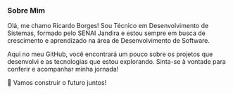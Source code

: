 ### Sobre Mim

Olá, me chamo Ricardo Borges! Sou Técnico em Desenvolvimento de Sistemas, formado pelo SENAI Jandira e estou sempre em busca de crescimento e aprendizado na área de Desenvolvimento de Software.

Aqui no meu GitHub, você encontrará um pouco sobre os projetos que desenvolvi e as tecnologias que estou explorando. Sinta-se à vontade para conferir e acompanhar minha jornada!

🚀 Vamos construir o futuro juntos!

<!--
**Ricardo-borges1/Ricardo-borges1** is a ✨ _special_ ✨ repository because its `README.md` (this file) appears on your GitHub profile.

Here are some ideas to get you started:

- 🔭 I’m currently working on ...
- 🌱 I’m currently learning ...
- 👯 I’m looking to collaborate on ...
- 🤔 I’m looking for help with ...
- 💬 Ask me about ...
- 📫 How to reach me: ...
- 😄 Pronouns: ...
- ⚡ Fun fact: ...
-->
